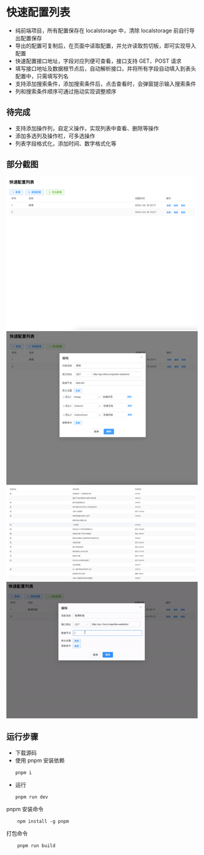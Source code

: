 # 快速配置列表

- 纯前端项目，所有配置保存在 localstorage 中，清除 localstorage 前自行导出配置保存
- 导出的配置可复制后，在页面中读取配置，并允许读取剪切板，即可实现导入配置
- 快速配置接口地址，字段对应列便可查看，接口支持 GET、POST 请求
- 填写接口地址及数据根节点后，自动解析接口，并将所有字段自动填入到表头配置中，只需填写列名
- 支持添加搜索条件，添加搜索条件后，点击查看时，会弹窗提示输入搜索条件
- 列和搜索条件顺序可通过拖动实现调整顺序


## 待完成
- 支持添加操作列，自定义操作，实现列表中查看、删除等操作
- 添加多选列及操作栏，可多选操作
- 列表字段格式化，添加时间、数字格式化等


## 部分截图
![alt text](images/image.png)
![alt text](images/image1.png)
![alt text](images/image2.png)
![alt text](images/image3.gif)
## 运行步骤
- 下载源码
- 使用 pnpm 安装依赖
  ```
  pnpm i 
- 运行
  ```
  pnpm run dev
pnpm 安装命令
``` 
    npm install -g pnpm
```
打包命令
```
    pnpm run build